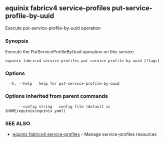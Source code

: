 ## equinix fabricv4 service-profiles put-service-profile-by-uuid

Execute put-service-profile-by-uuid operation

### Synopsis

Execute the PutServiceProfileByUuid operation on this service

```
equinix fabricv4 service-profiles put-service-profile-by-uuid [flags]
```

### Options

```
  -h, --help   help for put-service-profile-by-uuid
```

### Options inherited from parent commands

```
      --config string   config file (default is $HOME/equinix/equinix.yaml)
```

### SEE ALSO

* [equinix fabricv4 service-profiles](equinix_fabricv4_service-profiles.md)	 - Manage service-profiles resources

